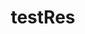 ---
title: testRes
name: Julian Wiley
residentType: EBoard
yearJoined: 2020
status: CurrentResident
layout: default
parent: residents
nav_order: 1
---